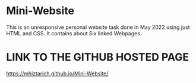 # Mini-Website

This is an unresponsive personal website task done in May 2022 using just HTML and CSS. It contains about Six linked Webpages.

# LINK TO THE GITHUB HOSTED PAGE

https://mhiztarich.github.io/Mini-Website/
